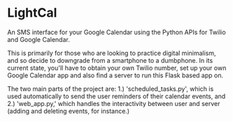 # LightCal
An SMS interface for your Google Calendar using the Python APIs for Twilio and Google Calendar.

This is primarily for those who are looking to practice digital minimalism, and so decide to downgrade from a smartphone to a dumbphone.
In its current state, you'll have to obtain your own Twilio number, set up your own Google Calendar app and also find a server to run this Flask based app on.

The two main parts of the project are:
  1.) 'scheduled_tasks.py', which is used automatically to send the user reminders of their calendar events, and
  2.) 'web_app.py,' which handles the interactivity between user and server (adding and deleting events, for instance.)
